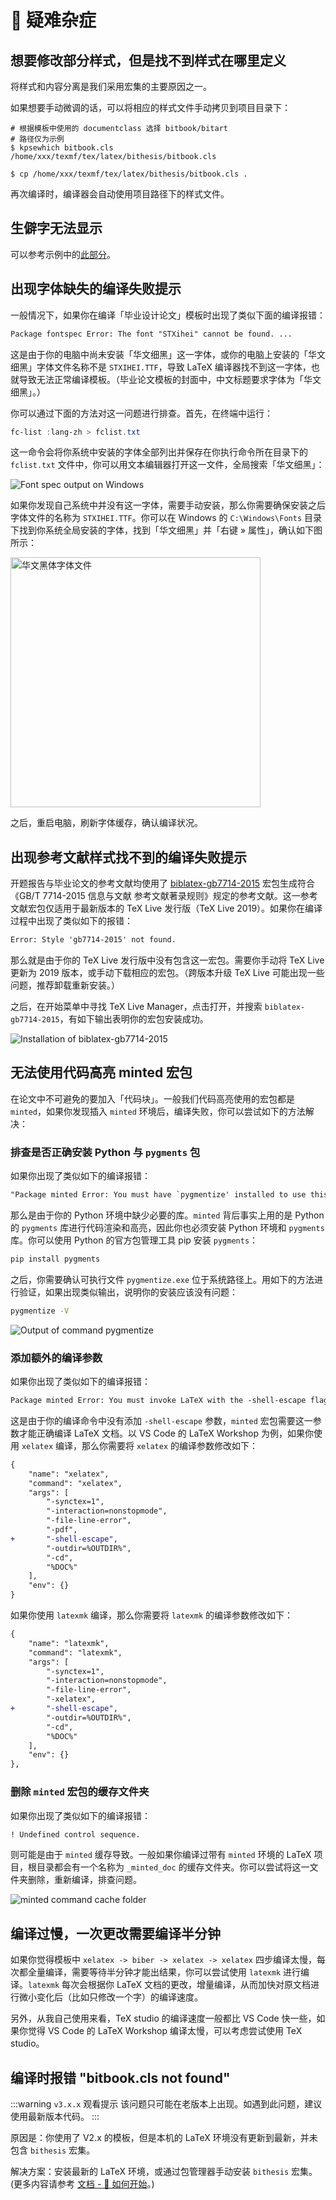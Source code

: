 # 🥑 疑难杂症

## 想要修改部分样式，但是找不到样式在哪里定义

将样式和内容分离是我们采用宏集的主要原因之一。

如果想要手动微调的话，可以将相应的样式文件手动拷贝到项目目录下：

```shell
# 根据模板中使用的 documentclass 选择 bitbook/bitart
# 路径仅为示例
$ kpsewhich bitbook.cls
/home/xxx/texmf/tex/latex/bithesis/bitbook.cls

$ cp /home/xxx/texmf/tex/latex/bithesis/bitbook.cls .
```

再次编译时，编译器会自动使用项目路径下的样式文件。

## 生僻字无法显示

可以参考示例中的[此部分](https://github.com/BITNP/BIThesis/blob/f882419072dfc8b8d0883fb1dd57182ee23bb229/templates/undergraduate-thesis/chapters/1_chapter1.tex#L76-L80)。

## 出现字体缺失的编译失败提示

一般情况下，如果你在编译「毕业设计论文」模板时出现了类似下面的编译报错：

```txt
Package fontspec Error: The font "STXihei" cannot be found. ...
```

这是由于你的电脑中尚未安装「华文细黑」这一字体，或你的电脑上安装的「华文细黑」字体文件名称不是 `STXIHEI.TTF`，导致 LaTeX 编译器找不到这一字体，也就导致无法正常编译模板。（毕业论文模板的封面中，中文标题要求字体为「华文细黑」。）

你可以通过下面的方法对这一问题进行排查。首先，在终端中运行：

```powershell
fc-list :lang-zh > fclist.txt
```

这一命令会将你系统中安装的字体全部列出并保存在你执行命令所在目录下的 `fclist.txt` 文件中，你可以用文本编辑器打开这一文件，全局搜索「华文细黑」：

![Font spec output on Windows](https://i.loli.net/2020/03/06/zbvhqZ4OYAE6s85.png)

如果你发现自己系统中并没有这一字体，需要手动安装，那么你需要确保安装之后字体文件的名称为 `STXIHEI.TTF`。你可以在 Windows 的 `C:\Windows\Fonts` 目录下找到你系统全局安装的字体，找到「华文细黑」并「右键 » 属性」，确认如下图所示：

<img src="https://user-images.githubusercontent.com/32114380/75876177-1f13b000-5e50-11ea-83f0-dd1595073a3d.png" alt="华文黑体字体文件" width="400px" height="auto"/>

之后，重启电脑，刷新字体缓存，确认编译状况。

## 出现参考文献样式找不到的编译失败提示

开题报告与毕业论文的参考文献均使用了 [biblatex-gb7714-2015](https://github.com/hushidong/biblatex-gb7714-2015) 宏包生成符合《GB/T 7714-2015 信息与文献 参考文献著录规则》规定的参考文献。这一参考文献宏包仅适用于最新版本的 TeX Live 发行版（TeX Live 2019）。如果你在编译过程中出现了类似如下的报错：

```txt
Error: Style 'gb7714-2015' not found.
```

那么就是由于你的 TeX Live 发行版中没有包含这一宏包。需要你手动将 TeX Live 更新为 2019 版本，或手动下载相应的宏包。（跨版本升级 TeX Live 可能出现一些问题，推荐卸载重新安装。）

之后，在开始菜单中寻找 TeX Live Manager，点击打开，并搜索 `biblatex-gb7714-2015`，有如下输出表明你的宏包安装成功。

![Installation of biblatex-gb7714-2015](https://i.loli.net/2020/03/06/6UdnGP4jDeucfC7.png)

## 无法使用代码高亮 minted 宏包

在论文中不可避免的要加入「代码块」。一般我们代码高亮使用的宏包都是 `minted`，如果你发现插入 `minted` 环境后，编译失败，你可以尝试如下的方法解决：

### 排查是否正确安装 Python 与 `pygments` 包

如果你出现了类似如下的编译报错：

```txt
"Package minted Error: You must have `pygmentize' installed to use this package."
```

那么是由于你的 Python 环境中缺少必要的库。`minted` 背后事实上用的是 Python 的 `pygments` 库进行代码渲染和高亮，因此你也必须安装 Python 环境和 `pygments` 库。你可以使用 Python 的官方包管理工具 pip 安装 `pygments`：

```bash
pip install pygments
```

之后，你需要确认可执行文件 `pygmentize.exe` 位于系统路径上。用如下的方法进行验证，如果出现类似输出，说明你的安装应该没有问题：

```bash
pygmentize -V
```

![Output of command pygmentize](https://i.loli.net/2020/03/07/7rbUosdGfjhpaNC.png)

### 添加额外的编译参数

如果你出现了类似如下的编译报错：

```txt
Package minted Error: You must invoke LaTeX with the -shell-escape flag.
```

这是由于你的编译命令中没有添加 `-shell-escape` 参数，`minted` 宏包需要这一参数才能正确编译 LaTeX 文档。以 VS Code 的 LaTeX Workshop 为例，如果你使用 `xelatex` 编译，那么你需要将 `xelatex` 的编译参数修改如下：

```diff
{
    "name": "xelatex",
    "command": "xelatex",
    "args": [
        "-synctex=1",
        "-interaction=nonstopmode",
        "-file-line-error",
        "-pdf",
+       "-shell-escape",
        "-outdir=%OUTDIR%",
        "-cd",
        "%DOC%"
    ],
    "env": {}
}
```

如果你使用 `latexmk` 编译，那么你需要将 `latexmk` 的编译参数修改如下：

```diff
{
    "name": "latexmk",
    "command": "latexmk",
    "args": [
        "-synctex=1",
        "-interaction=nonstopmode",
        "-file-line-error",
        "-xelatex",
+       "-shell-escape",
        "-outdir=%OUTDIR%",
        "-cd",
        "%DOC%"
    ],
    "env": {}
},
```

### 删除 `minted` 宏包的缓存文件夹

如果你出现了类似如下的编译报错：

```txt
! Undefined control sequence.
```

则可能是由于 `minted` 缓存导致。一般如果你编译过带有 `minted` 环境的 LaTeX 项目，根目录都会有一个名称为 `_minted_doc` 的缓存文件夹。你可以尝试将这一文件夹删除，重新编译，排查问题。

![minted command cache folder](https://i.loli.net/2020/03/06/D4PQKoxmtgObBN2.png)

## 编译过慢，一次更改需要编译半分钟

如果你觉得模板中 `xelatex -> biber -> xelatex -> xelatex` 四步编译太慢，每次都全量编译，需要等待半分钟才能出结果，你可以尝试使用 `latexmk` 进行编译。`latexmk` 每次会根据你 LaTeX 文档的更改，增量编译，从而加快对原文档进行微小变化后（比如只修改一个字）的编译速度。

另外，从我自己使用来看，TeX studio 的编译速度一般都比 VS Code 快一些，如果你觉得 VS Code 的 LaTeX Workshop 编译太慢，可以考虑尝试使用 TeX studio。

## 编译时报错 "bitbook.cls not found"

:::warning `v3.x.x` 观看提示
该问题只可能在老版本上出现。如遇到此问题，建议使用最新版本代码。
:::

原因是：你使用了 V2.x 的模板，但是本机的 LaTeX 环境没有更新到最新，并未包含 `bithesis` 宏集。

解决方案：安装最新的 LaTeX 环境，或通过包管理器手动安装 `bithesis` 宏集。(更多内容请参考 [文档 - 🍌 如何开始](/guide/getting-started.md)。)

